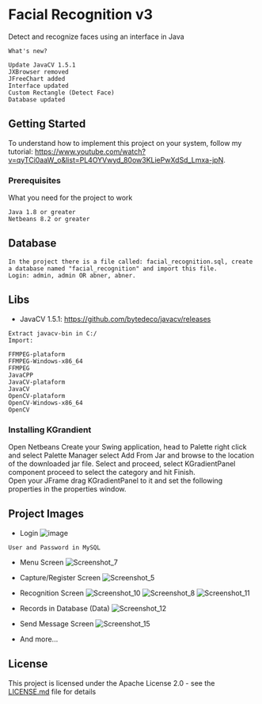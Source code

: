# Facial Recognition v3

Detect and recognize faces using an interface in Java

```
What's new?

Update JavaCV 1.5.1
JXBrowser removed
JFreeChart added
Interface updated
Custom Rectangle (Detect Face)
Database updated

```

## Getting Started

To understand how to implement this project on your system, follow my tutorial: https://www.youtube.com/watch?v=qyTCi0aaW_o&list=PL4OYVwyd_80ow3KLiePwXdSd_Lmxa-jpN.

### Prerequisites

What you need for the project to work

```
Java 1.8 or greater
Netbeans 8.2 or greater
```

## Database

```
In the project there is a file called: facial_recognition.sql, create a database named "facial_recognition" and import this file.
Login: admin, admin OR abner, abner.
```

## Libs

* JavaCV 1.5.1: https://github.com/bytedeco/javacv/releases
```
Extract javacv-bin in C:/
Import:

FFMPEG-plataform
FFMPEG-Windows-x86_64
FFMPEG
JavaCPP
JavaCV-plataform
JavaCV
OpenCV-plataform
OpenCV-Windows-x86_64
OpenCV
```
### Installing KGrandient


Open Netbeans Create your Swing application, head to Palette right click and select Palette Manager select Add From Jar and browse to the location of the downloaded jar file. Select and proceed, select KGradientPanel component proceed to select the category and hit Finish. <br/>
Open your JFrame drag KGradientPanel to it and set the following properties in the properties window.


## Project Images

* Login
![image](https://user-images.githubusercontent.com/40338524/58438048-30e74c00-80a3-11e9-96e2-888a83464d9c.png)

 ```
 User and Password in MySQL
 ```

* Menu Screen
![Screenshot_7](https://user-images.githubusercontent.com/40338524/63235336-5b165900-c20f-11e9-96b1-98ed33a25f85.png)

* Capture/Register Screen
![Screenshot_5](https://user-images.githubusercontent.com/40338524/63235298-3c17c700-c20f-11e9-94fd-183673cab4d7.png)

* Recognition Screen
![Screenshot_10](https://user-images.githubusercontent.com/40338524/63235390-8c8f2480-c20f-11e9-9363-c1a3850b6fbe.png)
![Screenshot_8](https://user-images.githubusercontent.com/40338524/63235394-91ec6f00-c20f-11e9-843e-e02d1755244d.png)
![Screenshot_11](https://user-images.githubusercontent.com/40338524/63235409-a0d32180-c20f-11e9-9d1c-56f7e53f69f6.png)

* Records in Database (Data)
![Screenshot_12](https://user-images.githubusercontent.com/40338524/63235361-741f0a00-c20f-11e9-84d1-ce5d2b5e1afb.png)

* Send Message Screen
![Screenshot_15](https://user-images.githubusercontent.com/40338524/58438275-6d677780-80a4-11e9-8279-ce21e6e54ced.png)

* And more...

## License

This project is licensed under the Apache License 2.0 - see the [LICENSE.md](https://github.com/king-aspx/Facial-Recognition/blob/master/LICENSE) file for details
